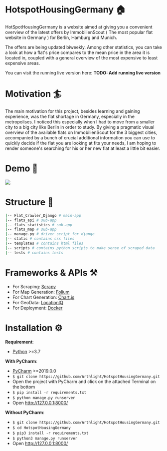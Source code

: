 
# HotspotHousingGermany :house:
HotSpotHousingGermany is a website aimed at giving you a convenient overview of the latest offers by ImmobilienScout ( The most popular flat website in Germany ) for Berlin, Hamburg and Munich.

The offers are being updated biweekly. Among other statistics, you can take a look at how a flat's price compares to the mean price in the area it is located in, coupled with a general overview of the most expensive to least expensive areas.

You can visit the running live version here: **TODO: Add running live version**

# Motivation :surfer:
The main motivation for this project, besides learning and gaining experience, was the flat shortage in Germany, especially in the metropolises. I noticed this especially when I had to move from a smaller city to a big city like Berlin in order to study. By giving a pragmatic visual overview of the available flats on ImmobilienScout for the 3 biggest cities, accompanied by a bunch of crucial additional information you can use to quickly decide if the flat you are looking at fits your needs, I am hoping to render someone's searching for his or her new flat at least a little bit easier.

# Demo :movie_camera:
![](Demo/Demo.gif)

# Structure :open_file_folder:

```bash
|-- Flat_Crawler_Django # main-app
|-- flats_api # sub-app
|-- flats_statistics # sub-app
|-- flats_map # sub-app
|-- manage.py # driver script for django
|-- static # contains css files
|-- templates # contains html files
|-- scripts # contains python scripts to make sense of scraped data
|-- tests # contains tests
```

# Frameworks & APIs :hammer_and_pick:
- For Scraping: [Scrapy](https://scrapy.org/)
- For Map Generation: [Folium](https://python-visualization.github.io/folium/)
- For Chart Generation: [Chart.js](https://www.chartjs.org/)
- For GeoData: [LocationIQ](https://locationiq.com/)
- For Deployment: [Docker](https://www.docker.com)


# Installation :gear:
**Requirement**:
- [Python](https://www.python.org) >=3.7

**With PyCharm**:
- [PyCharm](https://www.jetbrains.com/pycharm/) >=2019.0.0
- ```$ git clone https://github.com/Arthlight/HotspotHousingGermany.git```
- Open the project with PyCharm and click on the attached Terminal on the bottom
- ```$ pip install -r requirements.txt```
- ```$ python manage.py runserver```
- Open http://127.0.0.1:8000/

**Without PyCharm**:
- ```$ git clone https://github.com/Arthlight/HotspotHousingGermany.git```
- ```$ cd HotspotHousingGermany```
- ```$ pip3 install -r requirements.txt```
- ```$ python3 manage.py runserver```
- Open http://127.0.0.1:8000/



